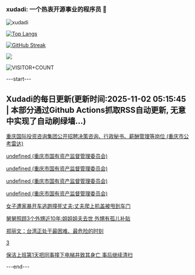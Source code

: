 ### xudadi: 一个热衷开源事业的程序员 👋

![xudadi](https://github-readme-stats-git-masterorgs-github-readme-stats-team.vercel.app/api?username=xudadi)

[![Top Langs](https://github-readme-stats.vercel.app/api/top-langs/?username=xudadi)](https://github.com/anuraghazra/github-readme-stats)

[![GitHub Streak](https://streak-stats.demolab.com?user=xudadi&locale=zh_Hans)](https://git.io/streak-stats)

![](https://raw.githubusercontent.com/xudadi/xudadi/main/assets/github-contribution-grid-snake.svg)

![VISITOR+COUNT](https://komarev.com/ghpvc/?username=xudadi&label=VISITOR+COUNT)


---start---

## Xudadi的每日更新(更新时间:2025-11-02 05:15:45 | 本部分通过Github Actions抓取RSS自动更新, 无意中实现了自动刷绿墙...)

[重庆国际投资咨询集团公开招聘决策咨询、行政秘书、薪酬管理等岗位 (重庆市公考雷达)](https://www.gongkaoleida.com/article/2672021)

[undefined (重庆市国有资产监督管理委员会)](https://dadilab.github.io/feeds/all.xml)

[undefined (重庆市国有资产监督管理委员会)](https://dadilab.github.io/feeds/all.xml)

[undefined (重庆市国有资产监督管理委员会)](https://dadilab.github.io/feeds/all.xml)

[undefined (重庆市国有资产监督管理委员会)](https://dadilab.github.io/feeds/all.xml)

[女子遭家暴开车逃跑撞死丈夫:丈夫爬上机盖被甩到车门](https://m.163.com/news/article/KDAA9TEC0514BE2Q.html)

[舅舅照顾3个外甥近10年:姐姐姐夫去世 外甥有孤儿补贴](https://m.163.com/news/article/KDAHJEDM051492T3.html)

[郑丽文：台湾正处于最困难、最危险的时刻](https://m.163.com/news/article/KDA0C1B60514R9OJ.html)

[3](https://m.163.com/touch/news/sub/domestic)

[保洁上班第1天把同事撞下电梯井致其身亡 事后继续清扫](https://m.163.com/news/article/KD9SNB8C053469LG.html)

---end---
